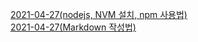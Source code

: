 [2021-04-27(nodejs, NVM 설치, npm 사용법)](https://digndkssud.github.io/nodejs)  
[2021-04-27(Markdown 작성법)](https://digndkssud.github.io/markdown)

